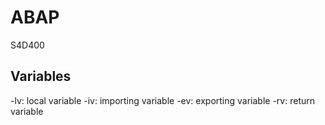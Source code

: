 # ABAP
S4D400
## Variables
-lv: local variable
-iv: importing variable
-ev: exporting variable
-rv: return variable
